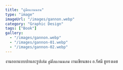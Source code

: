 ```yaml
---
title: "คู่มือแกนนอน"
type: "image"
imageUrl: "/images/gannon.webp"
category: "Graphic Design"
tags: ["Book"]
gallery:
  - "/images/gannon.webp"
  - "/images/gannon-01.webp"
  - "/images/gannon-02.webp"
---
```


งานออกแบบปกและรูปเล่ม _คู่มือแกนนอน_ งานเขียนของ อ.รัศมี ชูทรงเดช
